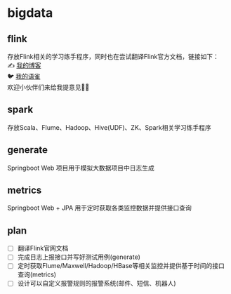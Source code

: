 # bigdata

## flink
存放Flink相关的学习练手程序，同时也在尝试翻译Flink官方文档，链接如下：<br>
✍️ [我的博客](https://liverrrr.fun/tags/flink)
<br>
🐦 [我的语雀](https://www.yuque.com/liverrrr/bigdata)
<br>
欢迎小伙伴们来给我提意见👏👏

## spark
存放Scala、Flume、Hadoop、Hive(UDF)、ZK、Spark相关学习练手程序

## generate
Springboot Web 项目用于模拟大数据项目中日志生成

## metrics
Springboot Web + JPA 用于定时获取各类监控数据并提供接口查询

## plan
- [ ] 翻译Flink官网文档
- [ ] 完成日志上报接口并写好测试用例(generate)
- [ ] 定时获取Flume/Maxwell/Hadoop/HBase等相关监控并提供基于时间的接口查询(metrics)
- [ ] 设计可以自定义报警规则的报警系统(邮件、短信、机器人)